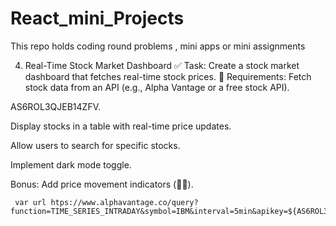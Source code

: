 # React_mini_Projects
This repo holds coding round problems , mini apps  or mini assignments 

4. Real-Time Stock Market Dashboard
✅ Task: Create a stock market dashboard that fetches real-time stock prices.
 🔹 Requirements:
Fetch stock data from an API (e.g., Alpha Vantage or a free stock API).

AS6ROL3QJEB14ZFV.

Display stocks in a table with real-time price updates.


Allow users to search for specific stocks.


Implement dark mode toggle.


Bonus:
Add price movement indicators (🔼🔽).


     var url htps://www.alphavantage.co/query?function=TIME_SERIES_INTRADAY&symbol=IBM&interval=5min&apikey=${AS6ROL3QJEB14ZFV}`;

